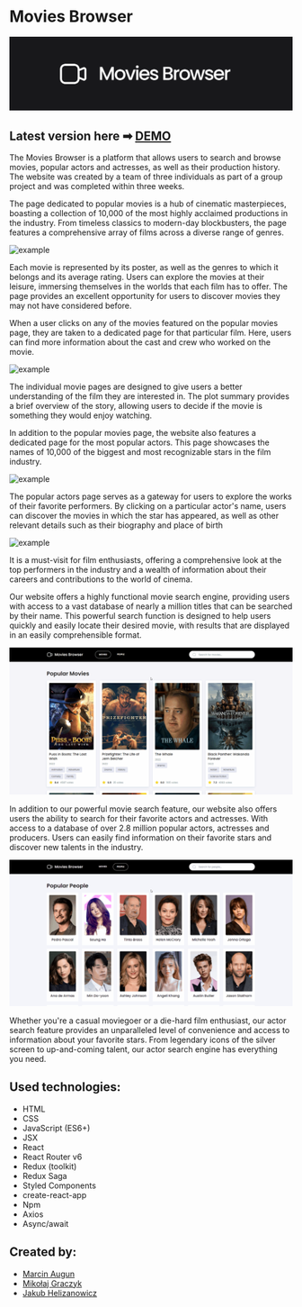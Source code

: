# Movies Browser

![LOGO](https://github.com/marcin10lw/movies-browser/blob/main/public/readmeFiles/moviesBrowserLogo.png?raw=true)

## Latest version here ➡ [DEMO](https://marcin10lw.github.io/movies-browser/)

The Movies Browser is a platform that allows users to search and browse movies, popular actors and actresses, as well as their production history. The website was created by a team of three individuals as part of a group project and was completed within three weeks.

The page dedicated to popular movies is a hub of cinematic masterpieces, boasting a collection of 10,000 of the most highly acclaimed productions in the industry. From timeless classics to modern-day blockbusters, the page features a comprehensive array of films across a diverse range of genres.

![example](https://github.com/marcin10lw/movies-browser/blob/main/public/readmeFiles/popularMoviesGif.gif?raw=true)

Each movie is represented by its poster, as well as the genres to which it belongs and its average rating. Users can explore the movies at their leisure, immersing themselves in the worlds that each film has to offer. The page provides an excellent opportunity for users to discover movies they may not have considered before.

When a user clicks on any of the movies featured on the popular movies page, they are taken to a dedicated page for that particular film. Here, users can find more information about the cast and crew who worked on the movie.

![example](https://github.com/marcin10lw/movies-browser/blob/main/public/readmeFiles/moviePageGif.gif?raw=true)

The individual movie pages are designed to give users a better understanding of the film they are interested in. The plot summary provides a brief overview of the story, allowing users to decide if the movie is something they would enjoy watching.

In addition to the popular movies page, the website also features a dedicated page for the most popular actors. This page showcases the names of 10,000 of the biggest and most recognizable stars in the film industry.

![example](https://github.com/marcin10lw/movies-browser/blob/main/public/readmeFiles/popularPeopleGif.gif?raw=true)

The popular actors page serves as a gateway for users to explore the works of their favorite performers. By clicking on a particular actor's name, users can discover the movies in which the star has appeared, as well as other relevant details such as their biography and place of birth

![example](https://github.com/marcin10lw/movies-browser/blob/main/public/readmeFiles/actorPageGif.gif?raw=true)

It is a must-visit for film enthusiasts, offering a comprehensive look at the top performers in the industry and a wealth of information about their careers and contributions to the world of cinema.

Our website offers a highly functional movie search engine, providing users with access to a vast database of nearly a million titles that can be searched by their name. This powerful search function is designed to help users quickly and easily locate their desired movie, with results that are displayed in an easily comprehensible format.

![example](https://github.com/marcin10lw/movies-browser/blob/main/public/readmeFiles/movieSearchGif.gif?raw=true)

In addition to our powerful movie search feature, our website also offers users the ability to search for their favorite actors and actresses. With access to a database of over 2.8 million popular actors, actresses and producers. Users can easily find information on their favorite stars and discover new talents in the industry.

![example](https://github.com/marcin10lw/movies-browser/blob/main/public/readmeFiles/peopleSearchGif.gif?raw=true)

Whether you're a casual moviegoer or a die-hard film enthusiast, our actor search feature provides an unparalleled level of convenience and access to information about your favorite stars. From legendary icons of the silver screen to up-and-coming talent, our actor search engine has everything you need.

## Used technologies:

- HTML
- CSS
- JavaScript (ES6+)
- JSX
- React
- React Router v6
- Redux (toolkit)
- Redux Saga
- Styled Components
- create-react-app
- Npm
- Axios
- Async/await

## Created by:

- [Marcin Augun](https://github.com/marcin10lw)
- [Mikołaj Graczyk](https://github.com/mikolajgraczyk)
- [Jakub Helizanowicz](https://github.com/HelkaPL)
